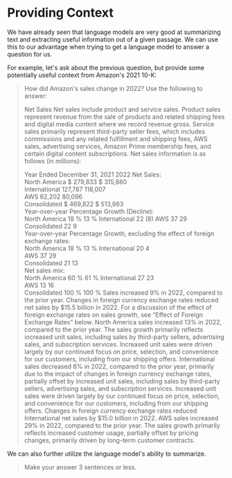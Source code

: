 # Providing Context

We have already seen that language models are very good at summarizing text and extracting useful information out of a given passage. We can use this to our advantage when trying to get a language model to answer a question for us. 

For example, let's ask about the previous question, but provide some potentially useful context from Amazon's 2021 10-K:

> How did Amazon's sales change in 2022? Use the following to answer: 
>
> Net Sales
>Net sales include product and service sales. Product sales represent revenue from the sale of products and related shipping fees and digital media content where we record revenue gross. Service sales primarily represent third-party seller fees, which includes commissions and any related fulfillment and shipping fees, AWS sales, advertising services, Amazon Prime membership fees, and certain digital content subscriptions. Net sales information is as follows (in millions):
>											
>  
>	Year Ended December 31,
> 	2021		2022
>Net Sales:			
>North America	$	279,833 			$	315,880 	
>International	127,787 			118,007 	
>AWS	62,202 			80,096 	
>Consolidated	$	469,822 			$	513,983 	
>Year-over-year Percentage Growth (Decline):			
>North America	18 	%		13 	%
>International	22 			(8)	
>AWS	37 			29 	
>Consolidated	22 			9 	
>Year-over-year Percentage Growth, excluding the effect of foreign exchange rates:			
>North America	18 	%		13 	%
>International	20 			4 	
>AWS	37 			29 	
>Consolidated	21 			13 	
>Net sales mix:			
>North America	60 	%		61 	%
>International	27 			23 	
>AWS	13 			16 	
>Consolidated	100 	%		100 	%
>Sales increased 9% in 2022, compared to the prior year. Changes in foreign currency exchange rates reduced net sales by $15.5 billion in 2022. For a discussion of the effect of foreign exchange rates on sales growth, see “Effect of Foreign Exchange Rates” below.
>North America sales increased 13% in 2022, compared to the prior year. The sales growth primarily reflects increased unit sales, including sales by third-party sellers, advertising sales, and subscription services. Increased unit sales were driven largely by our continued focus on price, selection, and convenience for our customers, including from our shipping offers.
>International sales decreased 8% in 2022, compared to the prior year, primarily due to the impact of changes in foreign currency exchange rates, partially offset by increased unit sales, including sales by third-party sellers, advertising sales, and subscription services. Increased unit sales were driven largely by our continued focus on price, selection, and convenience for our customers, including from our shipping offers. Changes in foreign currency exchange rates reduced International net sales by $15.0 billion in 2022.
>AWS sales increased 29% in 2022, compared to the prior year. The sales growth primarily reflects increased customer usage, partially offset by pricing changes, primarily driven by long-term customer contracts.
>

We can also further utilize the language model's ability to summarize.

> Make your answer 3 sentences or less.